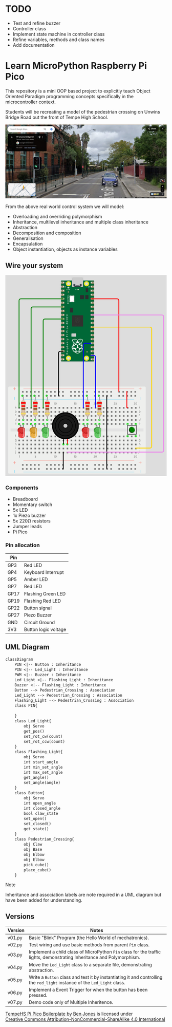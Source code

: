 # TODO

- Test and refine buzzer
- Controller class
- Implement state machine in controller class
- Refine variables, methods and class names
- Add documentation

# Learn MicroPython Raspberry Pi Pico

This repository is a mini OOP based project to explicitly teach Object Oriented Paradigm programming concepts specifically in the microcontroller context.

Students will be recreating a model of the pedestrian crossing on Unwins Bridge Road out the front of Tempe High School.

![A street view image of the system we will be modeling](/images/real_world_situation.png "The traffic lights, pedestrian warning lights, pedestrian button and control system.")

From the above real world control system we will model:

- Overloading and overriding polymorphism
- Inheritance, multilevel inheritance and multiple class inheritance
- Abstraction
- Decomposition and composition
- Generalisation
- Encapsulation
- Object instantiation, objects as instance variables

## Wire your system

![A prototype of the model](/images/prototype_model.png "Use the below components to wire this model.")

### Components

- Breadboard
- Momentary switch
- 5x LED
- 1x Piezo buzzer
- 5x 220Ω resistors
- Jumper leads
- Pi Pico

### Pin allocation

| Pin  |                      |
| ---- | -------------------- |
| GP3  | Red LED              |
| GP4  | Keyboard Interrupt   |
| GP5  | Amber LED            |
| GP7  | Red LED              |
| GP17 | Flashing Green LED   |
| GP19 | Flashing Red LED     |
| GP22 | Button signal        |
| GP27 | Piezo Buzzer         |
| GND  | Circuit Ground       |
| 3V3  | Button logic voltage |

## UML Diagram

```mermaid
classDiagram
    PIN <|-- Button : Inheritance
    PIN <|-- Led_Light : Inheritance
    PWM <|-- Buzzer : Inheritance
    Led_Light <|-- Flashing_Light : Inheritance
    Buzzer <|-- Flashing_Light : Inheritance
    Button --> Pedestrian_Crossing : Association
    Led_Light --> Pedestrian_Crossing : Association
    Flashing_Light --> Pedestrian_Crossing : Association
    class PIN{

    }
    class Led_Light{
        obj Servo
        get_pos()
        set_rot_cw(count)
        set_rot_ccw(count)
    }
    class Flashing_Light{
        obj Servo
        int start_angle
        int min_set_angle
        int max_set_angle
        get_angle()
        set_angle(angle)
    }
    class Button{
        obj Servo
        int open_angle
        int closed_angle
        bool claw_state
        set_open()
        set_closed()
        get_state()
    }
    class Pedestrian_Crossing{
        obj Claw
        obj Base
        obj Elbow
        obj Elbow
        pick_cube()
        place_cube()
    }
```

> [!Note]
> Inheritance and association labels are note required in a UML diagram but have been added for understanding.

## Versions

| Version | Notes                                                                                                                     |
| ------- | ------------------------------------------------------------------------------------------------------------------------- |
| v01.py  | Basic "Blink" Program (the Hello World of mechatronics).                                                                  |
| v02.py  | Test wiring and use basic methods from parent `Pin` class.                                                                |
| v03.py  | Implement a child class of MicroPython `Pin` class for the traffic lights, demonstrating Inheritance and Polymorphism.    |
| v04.py  | Move the `Led_Light` class to a separate file, demonstrating abstraction.                                                 |
| v05.py  | Write a `Button` class and test it by instantiating it and controlling the `red_light` instance of the `Led_Light` class. |
| v06.py  | Implement a Event Trigger for when the button has been pressed.                                                           |
| v07.py  | Demo code only of Multiple Inheritence.                                                                                   |

<p xmlns:cc="http://creativecommons.org/ns#" xmlns:dct="http://purl.org/dc/terms/"><a property="dct:title" rel="cc:attributionURL" href="https://github.com/TempeHS/TempeHS_PI_Pico_Boilerplate">TempeHS Pi Pico Boilerplate
</a> by <a rel="cc:attributionURL dct:creator" property="cc:attributionName" href="https://github.com/benpaddlejones">Ben Jones</a> is licensed under <a href="https://creativecommons.org/licenses/by-nc-sa/4.0/?ref=chooser-v1" target="_blank" rel="license noopener noreferrer" style="display:inline-block;">Creative Commons Attribution-NonCommercial-ShareAlike 4.0 International<img style="height:22px!important;margin-left:3px;vertical-align:text-bottom;" src="https://mirrors.creativecommons.org/presskit/icons/cc.svg?ref=chooser-v1" alt=""><img style="height:22px!important;margin-left:3px;vertical-align:text-bottom;" src="https://mirrors.creativecommons.org/presskit/icons/by.svg?ref=chooser-v1" alt=""><img style="height:22px!important;margin-left:3px;vertical-align:text-bottom;" src="https://mirrors.creativecommons.org/presskit/icons/nc.svg?ref=chooser-v1" alt=""><img style="height:22px!important;margin-left:3px;vertical-align:text-bottom;" src="https://mirrors.creativecommons.org/presskit/icons/sa.svg?ref=chooser-v1" alt=""></a></p>
